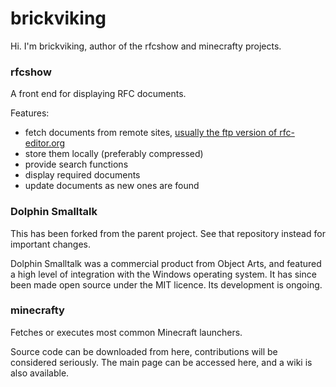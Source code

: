 # brickviking

Hi. I'm brickviking, author of the rfcshow and minecrafty projects.

### rfcshow
A front end for displaying RFC documents.

Features:
* fetch documents from remote sites, [usually the ftp version of rfc-editor.org](https://www.rfc-editor.org/)
* store them locally (preferably compressed)
* provide search functions
* display required documents
* update documents as new ones are found

### Dolphin Smalltalk

This has been forked from the parent project. See that repository instead for important changes.

Dolphin Smalltalk was a commercial product from Object Arts, and featured a high level of integration with the Windows operating system. It has since been made open source under the MIT licence. Its development is ongoing.

### minecrafty

Fetches or executes most common Minecraft launchers.

Source code can be downloaded from here, contributions will be considered seriously. The main page can be accessed here, and a wiki is also available.


<!--
**brickviking/brickviking** is a ✨ _special_ ✨ repository because its `README.md` (this file) appears on your GitHub profile.

Here are some ideas to get you started:

- 🔭 I’m currently working on ...
- 🌱 I’m currently learning ...
- 👯 I’m looking to collaborate on ...
- 🤔 I’m looking for help with ...
- 💬 Ask me about ...
- 📫 How to reach me: ...
- 😄 Pronouns: ...
- ⚡ Fun fact: ...
-->
